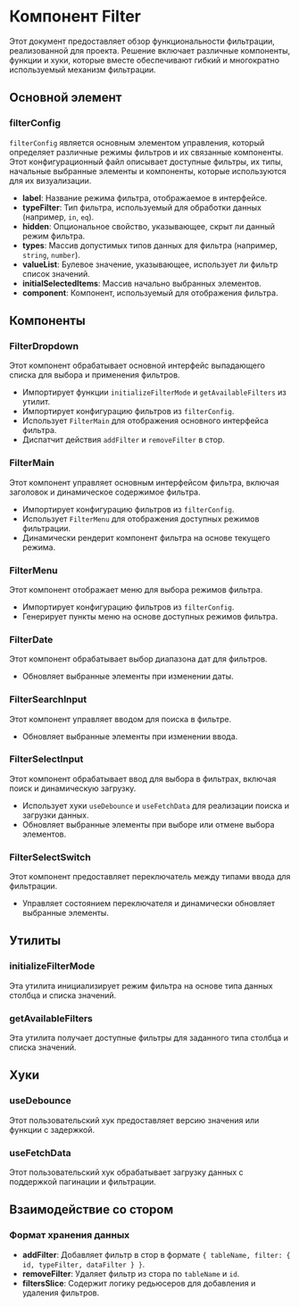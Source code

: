# Компонент Filter

Этот документ предоставляет обзор функциональности фильтрации, реализованной для проекта. Решение включает различные компоненты, функции и хуки, которые вместе обеспечивают гибкий и многократно используемый механизм фильтрации.

## Основной элемент

### filterConfig

`filterConfig` является основным элементом управления, который определяет различные режимы фильтров и их связанные компоненты. Этот конфигурационный файл описывает доступные фильтры, их типы, начальные выбранные элементы и компоненты, которые используются для их визуализации.

- **label**: Название режима фильтра, отображаемое в интерфейсе.
- **typeFilter**: Тип фильтра, используемый для обработки данных (например, `in`, `eq`).
- **hidden**: Опциональное свойство, указывающее, скрыт ли данный режим фильтра.
- **types**: Массив допустимых типов данных для фильтра (например, `string`, `number`).
- **valueList**: Булевое значение, указывающее, использует ли фильтр список значений.
- **initialSelectedItems**: Массив начально выбранных элементов.
- **component**: Компонент, используемый для отображения фильтра.

## Компоненты

### FilterDropdown

Этот компонент обрабатывает основной интерфейс выпадающего списка для выбора и применения фильтров.

- Импортирует функции `initializeFilterMode` и `getAvailableFilters` из утилит.
- Импортирует конфигурацию фильтров из `filterConfig`.
- Использует `FilterMain` для отображения основного интерфейса фильтра.
- Диспатчит действия `addFilter` и `removeFilter` в стор.

### FilterMain

Этот компонент управляет основным интерфейсом фильтра, включая заголовок и динамическое содержимое фильтра.

- Импортирует конфигурацию фильтров из `filterConfig`.
- Использует `FilterMenu` для отображения доступных режимов фильтрации.
- Динамически рендерит компонент фильтра на основе текущего режима.

### FilterMenu

Этот компонент отображает меню для выбора режимов фильтра.

- Импортирует конфигурацию фильтров из `filterConfig`.
- Генерирует пункты меню на основе доступных режимов фильтра.

### FilterDate

Этот компонент обрабатывает выбор диапазона дат для фильтров.

- Обновляет выбранные элементы при изменении даты.

### FilterSearchInput

Этот компонент управляет вводом для поиска в фильтре.

- Обновляет выбранные элементы при изменении ввода.

### FilterSelectInput

Этот компонент обрабатывает ввод для выбора в фильтрах, включая поиск и динамическую загрузку.

- Использует хуки `useDebounce` и `useFetchData` для реализации поиска и загрузки данных.
- Обновляет выбранные элементы при выборе или отмене выбора элементов.

### FilterSelectSwitch

Этот компонент предоставляет переключатель между типами ввода для фильтрации.

- Управляет состоянием переключателя и динамически обновляет выбранные элементы.

## Утилиты

### initializeFilterMode

Эта утилита инициализирует режим фильтра на основе типа данных столбца и списка значений.

### getAvailableFilters

Эта утилита получает доступные фильтры для заданного типа столбца и списка значений.

## Хуки

### useDebounce

Этот пользовательский хук предоставляет версию значения или функции с задержкой.

### useFetchData

Этот пользовательский хук обрабатывает загрузку данных с поддержкой пагинации и фильтрации.

## Взаимодействие со стором

### Формат хранения данных

- **addFilter**: Добавляет фильтр в стор в формате `{ tableName, filter: { id, typeFilter, dataFilter } }`.
- **removeFilter**: Удаляет фильтр из стора по `tableName` и `id`.
- **filtersSlice**: Содержит логику редьюсеров для добавления и удаления фильтров.
